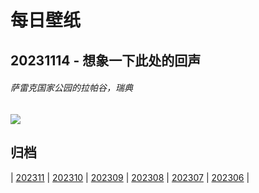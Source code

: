 # 每日壁纸

## 20231114 - 想象一下此处的回声

###### 萨雷克国家公园的拉帕谷，瑞典

![](https://www.bing.com/th?id=OHR.SarekSweden_ZH-CN9728518595_UHD.jpg)

## 归档

| [202311](/202311/README.md)
| [202310](/202310/README.md)
| [202309](/202309/README.md)
| [202308](/202308/README.md)
| [202307](/202307/README.md)
| [202306](/202306/README.md)
|